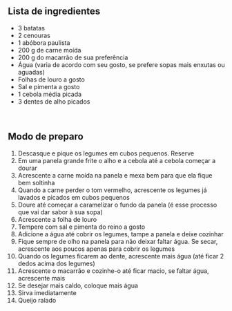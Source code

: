 ##                         Lista de ingredientes                       

- 3 batatas 
- 2 cenouras 
- 1 abóbora paulista 
- 200 g de carne moída 
- 200 g do macarrão de sua preferência 
- Água (varia de acordo com seu gosto, se prefere sopas mais enxutas ou aguadas)
- Folhas de louro a gosto 
- Sal e pimenta a gosto 
- 1 cebola média picada
- 3 dentes de alho picados 

​                                             

## Modo de preparo ##



1. Descasque e pique os legumes em cubos pequenos. Reserve						
2. Em uma panela grande frite o alho e a cebola até a cebola começar a dourar						
3. Acrescente a carne moída na panela e mexa bem para que ela fique bem soltinha						
4.  Quando a carne perder o tom vermelho, acrescente os legumes já lavados e picados em cubos pequenos						
5. Doure até começar a caramelizar o fundo da panela (é esse processo que vai dar sabor à sua sopa)						
6. Acrescente a folha de louro						
7. Tempere com sal e pimenta do reino a gosto						
8. Adicione a água até cobrir os legumes, tampe a panela e deixe cozinhar						
9. Fique sempre de olho na panela para não deixar faltar água. Se secar, acrescente aos poucos apenas para cobrir os legumes						
10. Quando os legumes ficarem ao dente, acrescente mais água (até ficar 2 dedos acima dos legumes)						
11. Acrescente o macarrão e cozinhe-o até ficar macio, se faltar água, acrescente mais				
12. Se desejar mais caldo, coloque mais água						
13. Sirva imediatamente						
14. Queijo ralado